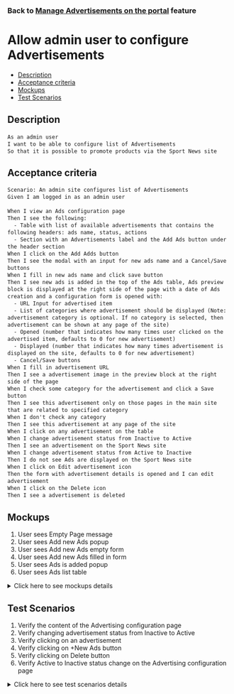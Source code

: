 ### Back to [Manage Advertisements on the portal](/../../) feature

# Allow admin user to configure Advertisements

- [Description](#description)
- [Acceptance criteria](#acceptance-criteria)
- [Mockups](#mockups)
- [Test Scenarios](#test-scenarios)

## Description

    As an admin user
    I want to be able to configure list of Advertisements  
    So that it is possible to promote products via the Sport News site

## Acceptance criteria

    Scenario: An admin site configures list of Advertisements 
    Given I am logged in as an admin user

    When I view an Ads configuration page
    Then I see the following:
      - Table with list of available advertisements that contains the following headers: ads name, status, actions
      - Section with an Advertisements label and the Add Ads button under the header section 
    When I click on the Add Adds button
    Then I see the modal with an input for new ads name and a Cancel/Save buttons
    When I fill in new ads name and click save button
    Then I see new ads is added in the top of the Ads table, Ads preview block is displayed at the right side of the page with a date of Ads creation and a configuration form is opened with:
      - URL Input for advertised item 
      - List of categories where advertisement should be displayed (Note: advertisement category is optional. If no category is selected, then advertisement can be shown at any page of the site)
      - Opened (number that indicates how many times user clicked on the advertised item, defaults to 0 for new advertisement)
      - Displayed (number that indicates how many times advertisement is displayed on the site, defaults to 0 for new advertisement)
      - Cancel/Save buttons
    When I fill in advertisement URL
    Then I see a advertisement image in the preview block at the right side of the page
    When I check some category for the advertisement and click a Save button
    Then I see this advertisement only on those pages in the main site that are related to specified category
    When I don't check any category
    Then I see this advertisement at any page of the site
    When I click on any advertisement on the table
    When I change advertisement status from Inactive to Active 
    Then I see an advertisement on the Sport News site
    When I change advertisement status from Active to Inactive
    Then I do not see Ads are displayed on the Sport News site
    When I click on Edit advertisement icon
    Then the form with advertisement details is opened and I can edit advertisement
    When I click on the Delete icon
    Then I see a advertisement is deleted

## Mockups

1. User sees Empty Page message
2. User sees Add new Ads popup
3. User sees Add new Ads empty form
4. User sees Add new Ads filled in form
5. User sees Ads is added popup
6. User sees Ads list table

<details>
  <summary>Click here to see mockups details</summary>

**1. User sees Empty Page message:**

![Empty Page Screen](/products/sport_news_portal/web_application_features/manage_ads/images/no_ads_added.png)

**2. User sees Add new Ads popup:**

![Add new Ads popup](/products/sport_news_portal/web_application_features/manage_ads/images/add_new_ads_popup.png)

**3. User sees Add new Ads empty form**

![New Ads empty form Screen](/products/sport_news_portal/web_application_features/manage_ads/images/add_new_ads.png)

**4. User sees Add new Ads filled in form**

![New Ads filled in form Screen](/products/sport_news_portal/web_application_features/manage_ads/images/add_new_ads_filled_in_form.png)

**5. User sees Ads is added popup**

![Ads is added popup](/products/sport_news_portal/web_application_features/manage_ads/images/ads_is_saved_popup.png)

**6. User sees Ads list table**

![Ads list Screen](/products/sport_news_portal/web_application_features/manage_ads/images/ads_list.png)


</details>

## Test Scenarios

1. Verify the content of the Advertising configuration page
2. Verify changing advertisement status from Inactive to Active
3. Verify clicking on an advertisement 
4. Verify clicking on +New Ads button
5. Verify clicking on Delete button
6. Verify Active to Inactive status change on the Advertising configuration page

<details>
  <summary>Click here to see test scenarios details</summary>

### **#1. Verify the content of the Advertising configuration page**

|#|Steps|Expected Result
------|-------|----------
|1|Go to the Sport News site|
|2|Log in your admin account|
|3|Navigate to Advertising configuration page|
|4|Observe the content of the page|Such elements should be present:<br>- Table with the following headers: Ads Name, Status, Actions<br>- Section with an Advertisements label and the Add Advertisement button under the header section 

### **#2. Verify changing advertisement status from Inactive to Active**

|#|Steps|Expected Result
------|-------|----------
|1|Go to the Sport News site|
|2|Log in your admin account|
|3|Navigate to Advertising configuration page|
|4|Сhange advertisement status from Inactive to Active|Advertisement is shown on the main site

### **#3. Verify clicking on an advertisement**

|#|Steps|Expected Result
------|-------|----------
|1|Go to the Sport News site|
|2|Log in your admin account|
|3|Navigate to Advertising configuration page|
|4|Click on any Advertisement on the table|The advertisement image preview block is opened at the right side of the page with an advertisement photo and a created date

### **#4. Verify clicking on +New Ads button**

|#|Steps|Expected Result
------|-------|----------
|1|Go to the Sport News site|
|2|Log in your admin account|
|3|Navigate to Advertising configuration page|
|4|Click on +New Ads button|The dialog with name input and Cancel and Save buttons appear
|5|Fill in the Advertisement name|The new advertisement is displayed at the top of the advertisements table with Inactive status 

### **#5. Verify clicking on Delete button**

|#|Steps|Expected Result
------|-------|----------
|1|Go to the Sport News site|
|2|Log in your admin account|
|3|Navigate to Advertising configuration page|
|4|Click on Delete button near any Ad from the list|The advertisement is deleted

### **#6. Verify Active to Inactive status change on the Advertising configuration page**

|#|Steps|Expected Result
------|-------|----------
|1|Go to the Sport News site|
|2|Log in your admin account|
|3|Navigate to Advertising configuration page|
|4|Сhange advertisement status from Active to Inactive|Ad is not displayed on the Sport News site

</details>
